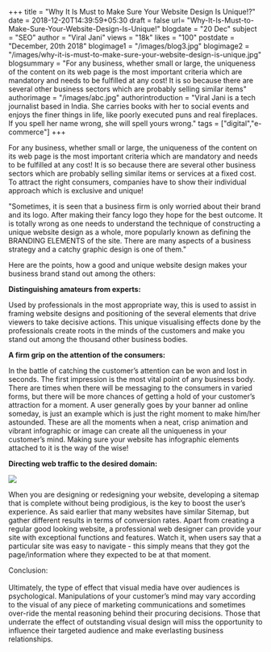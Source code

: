 +++
title = "Why It Is Must to Make Sure Your Website Design Is Unique!?"
date = 2018-12-20T14:39:59+05:30
draft = false
url= "Why-It-Is-Must-to-Make-Sure-Your-Website-Design-Is-Unique!"
blogdate = "20 Dec"
subject = "SEO"
author = "Viral Jani"
views = "18k"
likes = "100"
postdate = "December, 20th 2018"
blogimage1 = "/images/blog3.jpg"
blogimage2 = "/images/why-it-is-must-to-make-sure-your-website-design-is-unique.jpg"
blogsummary = "For any business, whether small or large, the uniqueness of the content on its web page is the most important criteria which are mandatory and needs to be fulfilled at any cost! It is so because there are several other business sectors which are probably selling similar items"
authorimage = "/images/abc.jpg"
authorintroduction = "Viral Jani is a tech journalist based in India. She carries books with her to social events and enjoys the finer things in life, like poorly executed puns and real fireplaces. If you spell her name wrong, she will spell yours wrong."
tags = ["digital","e-commerce"]
+++

<p class="inner-blog-content mb-4 text-justify">For any business, whether small or large, the uniqueness of the content on its web page is the most important criteria which are mandatory and needs to be fulfilled at any cost! It is so because there are several other business sectors which are probably selling similar items or services at a fixed cost. To attract the right consumers, companies have to show their individual approach which is exclusive and unique!</p>



<p class="text-justify darkbg-italic pl-5 pr-5 pt-4 pb-4 mb-4">"Sometimes, it is seen that a business firm is only worried about their brand and its logo. After making their fancy logo they hope for the best outcome. It is totally wrong as one needs to understand the technique of constructing a unique website design as a whole, more popularly known as defining the BRANDING ELEMENTS of the site. There are many aspects of a business strategy and a catchy graphic design is one of them."</p>



Here are the points, how a good and unique website design makes your business brand stand out among the others:

**Distinguishing amateurs from experts:**


Used by professionals in the most appropriate way, this is used to assist in framing website designs and positioning of the several elements that drive viewers to take decisive actions. This unique visualising effects done by the professionals create roots in the minds of the customers and make you stand out among the thousand other business bodies.

**A firm grip on the attention of the consumers:**


In the battle of catching the customer’s attention can be won and lost in seconds. The first impression is the most vital point of any business body. There are times when there will be messaging to the consumers in varied forms, but there will be more chances of getting a hold of your customer’s attraction for a moment. A user generally goes by your banner ad online someday, is just an example which is just the right moment to make him/her astounded. These are all the moments when a neat, crisp animation and vibrant infographic or image can create all the uniqueness in your customer’s mind. Making sure your website has infographic elements attached to it is the way of the wise!

**Directing web traffic to the desired domain:**

<img src="/images/why-it-is-must-to-make-sure-your-website-design-is-unique2.jpg" class="img-fluid mb-4">


<p class="inner-blog-content mb-4 text-justify">When you are designing or redesigning your website, developing a sitemap that is complete without being prodigious, is the key to boost the user’s experience.  As said earlier that many websites have similar Sitemap, but gather different results in terms of conversion rates. Apart from creating a regular good looking website, a professional web designer can provide your site with exceptional functions and features. Watch it, when users say that a particular site was easy to navigate - this simply means that they got the page/information where they expected to be at that moment.</p>


<p class="text-justify conclusion pl-5 pr-5 pt-4 pb-4">
Conclusion:<br><br>
Ultimately, the type of effect that visual media have over audiences is psychological. Manipulations of your customer’s mind may vary according to the visual of any piece of marketing communications and sometimes over-ride the mental reasoning behind their procuring decisions. Those that underrate the effect of outstanding visual design will miss the opportunity to influence their targeted audience and make everlasting business relationships.</p>
